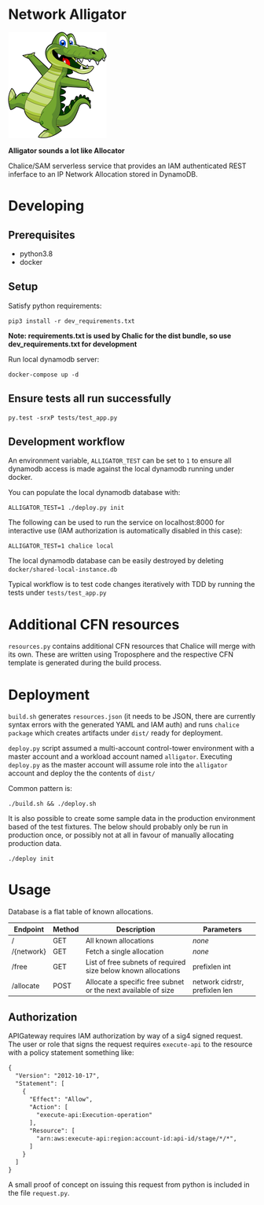 # Network Alligator
![alligator](alligator.png)

**Alligator sounds a lot like Allocator**

Chalice/SAM serverless service that provides an IAM authenticated REST inferface to an IP Network Allocation stored in DynamoDB.

# Developing

## Prerequisites
* python3.8
* docker

## Setup

Satisfy python requirements:
```
pip3 install -r dev_requirements.txt
```

**Note: requirements.txt is used by Chalic for the dist bundle, so use dev_requirements.txt for development**

Run local dynamodb server:

```
docker-compose up -d
```

## Ensure tests all run successfully
```
py.test -srxP tests/test_app.py
```

## Development workflow
An environment variable, `ALLIGATOR_TEST` can be set to `1` to ensure all dynamodb access is made against the local dynamodb running under docker.

You can populate the local dynamodb database with:

```
ALLIGATOR_TEST=1 ./deploy.py init
```

The following can be used to run the service on localhost:8000 for interactive use (IAM authorization is automatically disabled in this case):

```
ALLIGATOR_TEST=1 chalice local
```

The local dynamodb database can be easily destroyed by deleting `docker/shared-local-instance.db`

Typical workflow is to test code changes iteratively with TDD by running the tests under `tests/test_app.py`

# Additional CFN resources
`resources.py` contains additional CFN resources that Chalice will merge with its own. These are written using Troposphere and the respective CFN template is generated during the build process.

# Deployment
`build.sh` generates `resources.json` (it needs to be JSON, there are currently
syntax errors with the generated YAML and IAM auth) and runs `chalice package` which creates artifacts under `dist/` ready for deployment.

`deploy.py` script assumed a multi-account control-tower environment with a master account and a workload account named `alligator`. Executing `deploy.py` as the master account will assume role into the `alligator` account and deploy the the contents of `dist/`

Common pattern is:

```
./build.sh && ./deploy.sh
```

It is also possible to create some sample data in the production environment based of the test fixtures. The below should probably only be run in production once, or possibly not at all in favour of manually allocating production data.

```
./deploy init
```

# Usage

Database is a flat table of known allocations.

| Endpoint | Method | Description | Parameters |
| -------- | ------ | ----------- | ---------- |
| /        | GET    | All known allocations | *none* |
| /{network} | GET | Fetch a single allocation | *none* |
| /free    | GET    | List of free subnets of required size below known allocations | prefixlen int |
| /allocate | POST | Allocate a specific free subnet or the next available of size | network cidrstr, prefixlen len |

## Authorization
APIGateway requires IAM authorization by way of a sig4 signed request. The user or role that signs the request requires `execute-api` to the resource with a policy statement something like:

```
{
  "Version": "2012-10-17",
  "Statement": [
    {
      "Effect": "Allow",
      "Action": [
        "execute-api:Execution-operation"           
      ],
      "Resource": [
        "arn:aws:execute-api:region:account-id:api-id/stage/*/*",
      ]
    }
  ]
} 
```

A small proof of concept on issuing this request from python is included in the file `request.py`.

